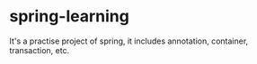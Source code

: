# spring-learning
  It's a practise project of spring, it includes annotation, container, transaction, etc.
